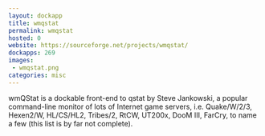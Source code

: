 ```yaml
---
layout: dockapp
title: wmqstat
permalink: wmqstat
hosted: 0
website: https://sourceforge.net/projects/wmqstat/
dockapps: 269
images:
 - wmqstat.png
categories: misc
---
```

wmQStat is a dockable front-end to qstat by Steve Jankowski, a popular
command-line monitor of lots of Internet game servers, i.e. Quake/W/2/3,
Hexen2/W, HL/CS/HL2, Tribes/2, RtCW, UT200x, DooM III, FarCry, to name a few
(this list is by far not complete).
